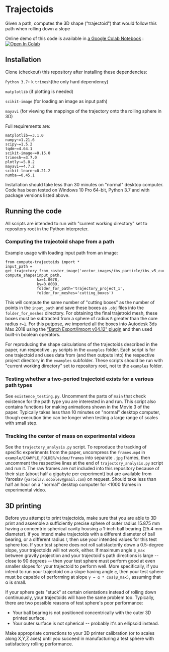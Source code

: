 # Trajectoids
Given a path, computes the 3D shape ("trajectoid") that would follow this path when rolling down a slope

Online demo of this code is available in [a Google Colab Notebook](https://colab.research.google.com/drive/1XZ7Lf6pZu6nzEuqt_dUCHormeSbCCMlP)
: <a target="_blank" href="https://colab.research.google.com/drive/1XZ7Lf6pZu6nzEuqt_dUCHormeSbCCMlP">
  <img src="https://colab.research.google.com/assets/colab-badge.svg" alt="Open In Colab"/>
</a>

## Installation

Clone (checkout) this repository after installing these dependencies:

`Python 3.7+`
k
`trimesh`(the only hard dependency)

`matplotlib` (if plotting is needed)

`scikit-image` (for loading an image as input path)

`mayavi` (for viewing the mappings of the trajectory onto the rolling sphere in 3D)

Full requirements are:

```
matplotlib~=3.1.0
numpy~=1.21.6
scipy~=1.5.2
tqdm~=4.64.1
scikit-image~=0.15.0
trimesh~=3.7.0
plotly~=5.8.2
mayavi~=4.7.2
scikit-learn~=0.21.2
numba~=0.45.1
```

Installation should take less than 30 minutes on "normal" desktop computer. 
Code has been tested on Windows 10 Pro 64-bit, Python 3.7 and with package versions listed above.

## Running the code

All scripts are intended to run with "current working directory" set to repository root in the
Python interpreter.

### Computing the trajectoid shape from a path
Example usage with loading input path from an image:
```
from compute-trajectoids import *
input_path = get_trajectory_from_raster_image('vector_images/ibs_particle/ibs_v5_current_good.png')
compute_shape(input_path, 
              kx=1.0678, 
              ky=0.8009, 
              folder_for_path='trajectory_project_1',
              folder_for_meshes='cutting_boxes')
```

This will compute the same number of "cutting boxes" as the number of points in the `input_path` and save 
these boxes as `.obj` files into the `folder_for_meshes` directory. For obtaining the final trajetroid mesh,
these boxes must be subtracted from a sphere of radius `R` greater than the core radius `r=1`. For this putpose,
we imported all the boxes into Autodesk 3ds Max 2018 using the
["Batch Export/Import v04.12" plugin](https://www.scriptspot.com/3ds-max/scripts/batch-exportimport) and then 
used built-in boolean operators.

For reproducing the shape calculations of the trajectoids described in the paper, run respective `.py`  scripts
in the `examples` folder. Each script is for one trajectoid and uses data from (and then outputs into) 
the respective project directory in the `examples` subfolder. These scripts should be run with
"current working directory" set to repository root, not to the `examples` folder.

### Testing whether a two-period trajectoid exists for a various path types

See `existence_testing.py`. Uncomment the parts of `main` that check existence for the path type you are
interested in and run. This script also contains functions for making animations shown in the Movie 3 of the paper.
Typically takes less than 10 minutes on "normal" desktop computer, though execution time can be longer when testing a
large range of scales with small step.

<!---
## Citation
If you use this code, please cite our paper:
```
@article{2021trajectoids,
  title={Solid-body trajectoids shaped to roll along desired pathways: downwards, upwards, and in loops},
  author={Sobolev, Yaroslav I. and Dong, Ruoyu and Granick, Steve and Grzybowski, Bartosz A.},
  journal={XXX},
  year={2022}
}
```
-->

### Tracking the center of mass on experimental videos

See the `trajectory_analysis.py` script. To reproduce the tracking of specific experiments from the paper, uncompress
the `frames.mp4` in `example/EXAMPLE_FOLDER/video/frames` into separate `.jpg` frames, then
uncomment the respective lines at the end of `trajectory_analysis.py` script and run it. 
The raw frames are not included into this repository because of their size (about half a gigabyte per experiment)
but are available from Yaroslav (`yaroslav.sobolev@gmail.com`) on request.
Should take less than half an hour on a "normal" desktop computer for <1000 frames in experimental video.

## 3D printing

Before you attempt to print trajectoids, 
make sure that you are able to 3D print and assemble a sufficiently precise sphere of outer radius 15.875 mm 
having a concentric spherical cavity housing a 1-inch ball bearing (25.4 mm diameter). 
If you intend make trajectoids with a different diameter of ball bearing, or a different radius r, 
then use your intended values for this test sphere too.
If your test sphere does not roll satisfactorily down a 0.5-degree slope, your trajectoids will not work, either. 
If maximum angle `β_max` between gravity projection and your trajectoid's path directions is large -- close to 90 degrees -- then
your test sphere must perform good at even smaller slopes for your trajectoid to perform well. 
More specifically, if you intend to run your trajectoid on a slope having angle `α`, then your test sphere must be capable 
of performing at slope `γ = α * cos(β_max)`, assuming that α is small. 

If your sphere gets "stuck" at certain orientations instead of rolling down continuously, 
your trajectoids will have the same problem too.
Typically, there are two possible reasons of test sphere's poor performance:

* Your ball bearing is not positioned concentrically with the outer 3D printed surface.
* Your outer surface is not spherical -- probably it's an ellipsoid instead.

Make appropriate corrections to your 3D printer calibration (or to scales along X,Y,Z axes) until you succeed in
manufacturing a test sphere with satisfactory rolling performance.

